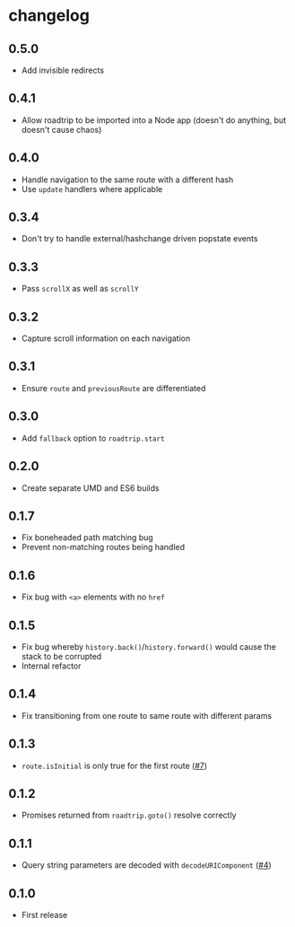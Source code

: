 # changelog

## 0.5.0

* Add invisible redirects

## 0.4.1

* Allow roadtrip to be imported into a Node app (doesn't do anything, but doesn't cause chaos)

## 0.4.0

* Handle navigation to the same route with a different hash
* Use `update` handlers where applicable

## 0.3.4

* Don't try to handle external/hashchange driven popstate events

## 0.3.3

* Pass `scrollX` as well as `scrollY`

## 0.3.2

* Capture scroll information on each navigation

## 0.3.1

* Ensure `route` and `previousRoute` are differentiated

## 0.3.0

* Add `fallback` option to `roadtrip.start`

## 0.2.0

* Create separate UMD and ES6 builds

## 0.1.7

* Fix boneheaded path matching bug
* Prevent non-matching routes being handled

## 0.1.6

* Fix bug with `<a>` elements with no `href`

## 0.1.5

* Fix bug whereby `history.back()`/`history.forward()` would cause the stack to be corrupted
* Internal refactor

## 0.1.4

* Fix transitioning from one route to same route with different params

## 0.1.3

* `route.isInitial` is only true for the first route ([#7](https://github.com/Rich-Harris/roadtrip/issues/7))

## 0.1.2

* Promises returned from `roadtrip.goto()` resolve correctly

## 0.1.1

* Query string parameters are decoded with `decodeURIComponent` ([#4](https://github.com/Rich-Harris/roadtrip/issues/4))

## 0.1.0

* First release
